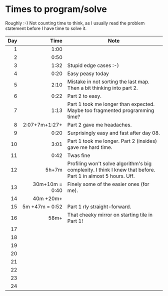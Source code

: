 # Times to program/solve

Roughly :-) Not counting time to think, as I usually read the problem statement before I have time to solve it.

| Day  	 |              Time  	 | Note 	                                                                                                        |
|---------:	|---------------------:|---------------------------------------------------------------------------------------------------------------|
|   1  	 |              1:00  	 | 	                                                                                                             |
|   2  	 |              0:50  	 | 	                                                                                                             |
|   3  	 |              1:32  	 | Stupid edge cases :-) 	                                                                                       |
|   4  	 |              0:20  	 | Easy peasy today	                                                                                             |
|   5  	 |              2:10  	 | 	Mistake in not sorting the last map. Then a bit thinking into part 2.                                        |
|   6  	 |              0:22  	 | 	Part 2 to easy.                                                                                              |
|   7  	 |              1:13  	 | 	Part 1 took me longer than expected. Maybe too fragmented programming time?                                  |
|   8  	 | 2:07+7m+1:27+      	 | 	Part 2 gave me headaches.                                                                                    |
|   9  	 |              0:20  	 | 	Surprisingly easy and fast after day 08.                                                                     |
|  10  	 |              3:01  	 | 	Part 1 took me longer. Part 2 (insides) gave me hard time.                                                   |
|  11  	 |              0:42  	 | 	Twas fine                                                                                                    |
|  12  	 |             5h+7m  	 | 	Profiling won't solve algorithm's big complexity. I think I knew that before. Part 1 in almost 5 hours. Uff. |
|  13  	 |    30m+10m = 0:40  	 | 	Finely some of the easier ones (for me).                                                                     |
|  14  	 |        40m  +20m+  	 | 	                                                                                                             |
|  15  	 |   5m +47m = 0:52   	 | 	Part 1 rly straight-forward.                                                                                 |
|  16  	 | 58m+               	 | 	That cheeky mirror on starting tile in Part 1!                                                               |
|  17  	 |                    	 | 	                                                                                                             |
|  18  	 |                    	 | 	                                                                                                             |
|  19  	 |                    	 | 	                                                                                                             |
|  20  	 |                    	 | 	                                                                                                             |
|  21  	 |                    	 | 	                                                                                                             |
|  22  	 |                    	 | 	                                                                                                             |
|  23  	 |                    	 | 	                                                                                                             |
|  24  	 |                    	 | 	                                                                                                             |




